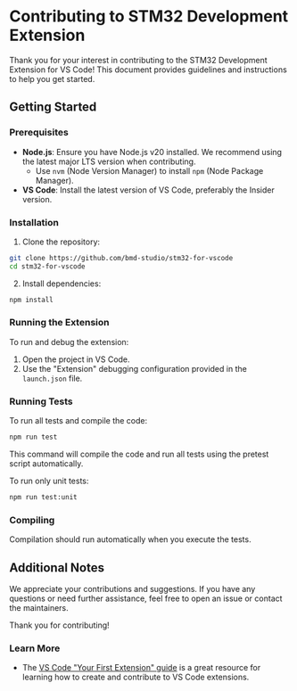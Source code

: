 # Contributing to STM32 Development Extension

Thank you for your interest in contributing to the STM32 Development Extension for VS Code! This document provides guidelines and instructions to help you get started.

## Getting Started

### Prerequisites

- **Node.js**: Ensure you have Node.js v20 installed. We recommend using the latest major LTS version when contributing.
    * Use `nvm` (Node Version Manager) to install `npm` (Node Package Manager).
- **VS Code**: Install the latest version of VS Code, preferably the Insider version.

### Installation

1. Clone the repository:
```bash
git clone https://github.com/bmd-studio/stm32-for-vscode
cd stm32-for-vscode
```

2. Install dependencies:
```bash
npm install
```

### Running the Extension

To run and debug the extension:

1. Open the project in VS Code.
2. Use the "Extension" debugging configuration provided in the `launch.json` file.

### Running Tests

To run all tests and compile the code:

```bash
npm run test
```

This command will compile the code and run all tests using the pretest script automatically.

To run only unit tests:

```bash
npm run test:unit
```

### Compiling
Compilation should run automatically when you execute the tests.

## Additional Notes
We appreciate your contributions and suggestions. If you have any questions or need further assistance, feel free to open an issue or contact the maintainers.

Thank you for contributing!

### Learn More

* The [VS Code "Your First Extension" guide](https://code.visualstudio.com/api/get-started/your-first-extension) is a great resource for learning how to create and contribute to VS Code extensions.
